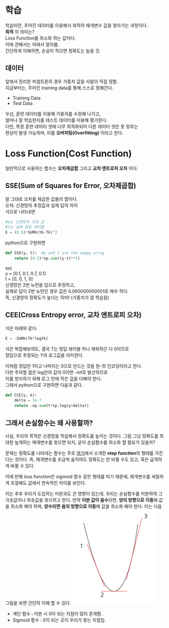 # 학습 
학습이란, 주어진 데이터를 이용해서 최적의 매개변수 값을 찾아가는 과정이다.  
__최적__ 의 의미는?   
Loss Function를 최소화 하는 값이다.  
이에 관해서는 아래서 알아봄.  
간단하게 이해하면, 손실이 적으면 정확도는 높을 것.  
## 데이터
앞에서 정리한 퍼셉트론의 경우 가중치 값을 사람이 직접 정함.   
지금부터는, 주어진 training data를 통해 스스로 정해간다.   
- Training Data  
- Test Data   

우선, 훈련 데이터를 이용해 가중치를 수정해 나가고,  
얼마나 잘 학습한지를 테스트 데이터를 이용해 평가한다.   
다만, 특정 훈련 데이터 셋에 너무 최적화되어 다른 데이터 셋은 못 맞추는  
현상이 발생 가능하며, 이를 __오버피팅(Overfitting)__ 이라고 한다.  
# Loss Function(Cost Function)
일반적으로 사용하는 함수는 __오차제곱합__ 그리고 __교차 엔트로피 오차__ 이다.   
## SSE(Sum of Squares for Error, 오차제곱합)
말 그대로 오차를 제곱한 값들의 합이다.   
오차: 신경망의 추정값과 실제 답의 차이  
식으로 나타내면  
```python
#y는 신경망의 추정 값 
#t는 실제 정답 레이블
E = (0.5)*SUMk(Yk-Tk)^2
```
python으로 구현하면   
```python
def SSE(y, t):	#y and t are the numpy array
	return (0.5)*np.sum((y-t)**2)
```
ex)   
y = [0.1, 0.1, 0.7, 0.1]    
t = [0,   0,   1,   0]     
신경망은 2번 뉴런을 답으로 추정하고,   
실제로 답이 2번 뉴런인 경우 값은 0.060000000001로 매우 작다.    
즉, 신경망의 정확도가 높다는 의미! (가중치가 잘 학습됨) 
## CEE(Cross Entropy error, 교차 엔트로피 오차)
식은 아래와 같다.    
```python
E = -SUMk(Tk*logYk)
```
식은 복잡해보여도, 결국 T는 정답 레이블 하나 제외하곤 다 0이므로   
정답으로 추정되는 Y의 로그값을 의미한다.   
     
이처럼 정답만 1이고 나머지는 0으로 만드는 것을 원-핫 인코딩이라고 한다.   
다만 주의할 점은 log안의 값이 0이면 -inf로 발산하므로   
이를 방지하기 위해 로그 안에 작은 값을 더해야 한다.   
그래서 python으로 구현하면 다음과 같다.   
```python
def CCE(y, k):
	delta = 1e-7
	return -np.sum(t*np.log(y+delta))
```
## 그래서 손실함수는 왜 사용할까?
사실, 우리의 목적은 신경망을 학습해서 정확도를 높이는 것이다. 
그럼 그냥 정확도를 최대한 높게하는 매개변수를 찾으면 되지, 
굳이 손실함수를 최소화 할 필요가 있을까?

문제는 정확도를 나타내는 함수는 주로 [여기](https://github.com/lufovic77/DLfromScratch/blob/master/neuralNetwork/neuralNetwork.md#step-function)에서 소개한 **step function**의 형태를 가진다는 것이다. 
즉, 매개변수를 조금씩 움직여도 정확도는 안 바뀔 수도 있고, 혹은 급격하게 바뀔 수 있다. 

이에 반해 loss function은 sigmoid 함수 같은 형태를 띠기 때문에, 
매개변수를 세밀하게 조절해도 값에서 연속적인 차이를 보인다. 

이는 추후 우리가 도입하는 미분과도 큰 영향이 있는데, 
우리는 손실함수를 미분하여 그 극솟값이나 최솟값을 찾으려고 한다. 
만약 **미분 값이 음수**라면, **양의 방향으로 이동**해 값을 최소화 해야 하며, 
**양수라면** **음의 방향으로 이동**해 값을 최소화 해야 한다. 
이는 다음 그림을 보면 간단히 이해 할 수 있다. 
![손실함수의 미분](https://github.com/lufovic77/DLfromScratch/blob/master/nnLearning/differential.png)


- 계단 함수
: 미분 시 0이 되는 지점이 많이 존재함. 
- Sigmoid 함수 
: 0이 되는 곳이 우리가 찾는 지점임. 
